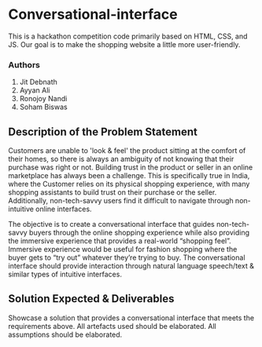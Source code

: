 # Conversational-interface

This is a hackathon competition code primarily based on HTML, CSS, and JS. Our goal is to make the shopping website a little more user-friendly.

### Authors
1. Jit Debnath
2. Ayyan Ali
3. Ronojoy Nandi
4. Soham Biswas

## Description of the Problem Statement

Customers are unable to 'look & feel' the product sitting at the comfort of their homes, so there is always an ambiguity of not knowing that their purchase was right or not. Building trust in the product or seller in an online marketplace has always been a challenge. This is specifically true in India, where the Customer relies on its physical shopping experience, with many shopping assistants to build trust on their purchase or the seller. Additionally, non-tech-savvy users find it difficult to navigate through non-intuitive online interfaces.

The objective is to create a conversational interface that guides non-tech-savvy buyers through the online shopping experience while also providing the immersive experience that provides a real-world “shopping feel”. Immersive experience would be useful for fashion shopping where the buyer gets to “try out” whatever they’re trying to buy. The conversational interface should provide interaction through natural language speech/text & similar types of intuitive interfaces.

## Solution Expected & Deliverables

Showcase a solution that provides a conversational interface that meets the requirements above. All artefacts used should be elaborated. All assumptions should be elaborated.
